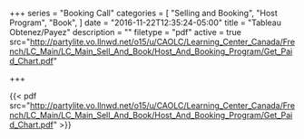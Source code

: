 +++
series = "Booking Call"
categories = [
  "Selling and Booking",
  "Host Program",
  "Book",
]
date = "2016-11-22T12:35:24-05:00"
title = "Tableau Obtenez/Payez"
description = ""
filetype = "pdf"
active = true
src="http://partylite.vo.llnwd.net/o15/u/CAOLC/Learning_Center_Canada/French/LC_Main/LC_Main_Sell_And_Book/Host_And_Booking_Program/Get_Paid_Chart.pdf"

+++

{{< pdf src="http://partylite.vo.llnwd.net/o15/u/CAOLC/Learning_Center_Canada/French/LC_Main/LC_Main_Sell_And_Book/Host_And_Booking_Program/Get_Paid_Chart.pdf" >}}
